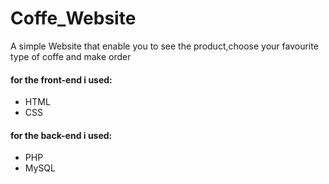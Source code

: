 # Coffe_Website

A simple Website that enable you to see the product,choose your favourite type of coffe and make order <br>
<h4>for the front-end i used:</h4>
<ul>
<li>HTML</li>
<li>CSS</li>
</ul>
<h4>for the back-end i used:</h4>
<ul>
<li>PHP</li>
<li>MySQL</li>
</ul>
